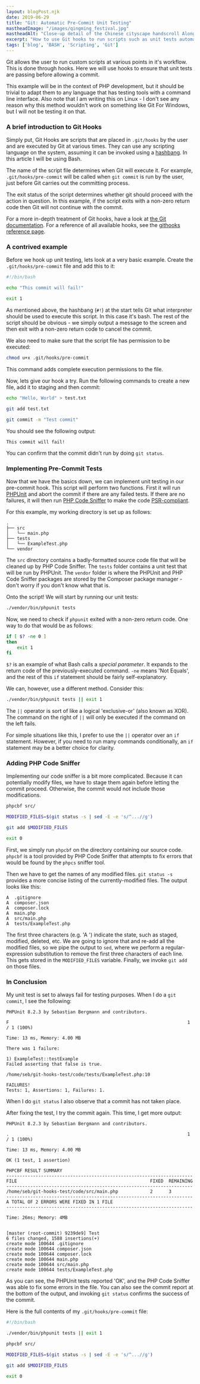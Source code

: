```yaml
---
layout: blogPost.njk
date: 2019-06-29
title: "Git: Automatic Pre-Commit Unit Testing"
mastheadImage: "/images/qingming_festival.jpg"
mastheadAlt: "Close-up detail of the Chinese cityscape handscroll Along the River During Qingming Festival."
excerpt: "How to use Git hooks to run scripts such as unit tests automatically when code is committed."
tags: ['blog', 'BASH', 'Scripting', 'Git']
---
```


Git allows the user to run custom scripts at various points in it's workflow. This is done through hooks. Here we will use hooks to ensure that unit tests are passing before allowing a commit.

This example will be in the context of PHP development, but it should be
trivial to adapt them to any language that has testing tools with a command
line interface. Also note that I am writing this on Linux - I don't see any
reason why this method wouldn't work on something like Git For Windows, but
I will not be testing it on that.

### A brief introduction to Git Hooks

Simply put, Git Hooks are scripts that are placed in `.git/hooks` by the user
and are executed by Git at various times. They can use any scripting language
on the system, assuming it can be invoked using a [hashbang](https://en.wikipedia.org/wiki/Hashbang). In this
article I will be using Bash.

The name of the script file determines when Git will execute it. For example,
`.git/hooks/pre-commit` will be called when `git commit` is run by the user, just
before Git carries out the committing process.

The exit status of the script determines whether git should proceed with the
action in question. In this example, if the script exits with a non-zero return
code then Git will not continue with the commit.

For a more in-depth treatment of Git hooks, have a look at [the Git documentation](https://git-scm.com/book/en/v2/Customizing-Git-Git-Hooks). For a
reference of all available hooks, see the [githooks reference page](https://git-scm.com/docs/githooks).

### A contrived example

Before we hook up unit testing, lets look at a very basic example. Create the
`.git/hooks/pre-commit` file and add this to it:

```bash
#!/bin/bash

echo "This commit will fail!"

exit 1
```

As mentioned above, the hashbang (`#!`) at the start tells Git what interpreter
should be used to execute this script. In this case it's bash. The rest of the
script should be obvious - we simply output a message to the screen and then
exit with a non-zero return code to cancel the commit.

We also need to make sure that the script file has permission to be executed:

```bash
chmod u+x .git/hooks/pre-commit
```

This command adds complete execution permissions to the file.

Now, lets give our hook a try. Run the following commands to create a new file, add it to
staging and then commit:

```bash
echo "Hello, World" > test.txt

git add test.txt

git commit -m "Test commit"
```

You should see the following output:

```text
This commit will fail!
```

You can confirm that the commit didn't run by doing `git status`.

### Implementing Pre-Commit Tests

Now that we have the basics down, we can implement unit testing in our
pre-commit hook. This script will perform two functions. First it will run
[PHPUnit](https://phpunit.de/) and abort the commit if there are any failed tests. If there are
no failures, it will then run [PHP Code Sniffer](https://github.com/squizlabs/PHP_CodeSniffer) to make the code
[PSR-compliant](https://www.php-fig.org/psr/psr-2/).

For this example, my working directory is set up as follows:

```text
.
├── src
│   └── main.php
├── tests
│   └── ExampleTest.php
└── vendor
```

The `src` directory contains a badly-formatted source code file that will be
cleaned up by PHP Code Sniffer. The `tests` folder contains a unit test that
will be run by PHPUnit. The `vendor` folder is where the PHPUnit and PHP Code
Sniffer packages are stored by the Composer package manager - don't worry if
you don't know what that is.

Onto the script! We will start by running our unit tests:

```bash
./vendor/bin/phpunit tests
```

Now, we need to check if `phpunit` exited with a non-zero return code. One way
to do that would be as follows:

```bash
if [ $? -ne 0 ]
then
    exit 1
fi
```

`$?` is an example of what Bash calls a *special parameter*. It expands to the
return code of the previously-executed command. `-ne` means 'Not Equals', and
the rest of this `if` statement should be fairly self-explanatory.

We can, however, use a different method. Consider this:

```bash
./vendor/bin/phpunit tests || exit 1
```

The `||` operator is sort of like a logical 'exclusive-or' (also known as XOR).
The command on the right of `||` will only be executed if the command on the
left fails.

For simple situations like this, I prefer to use the `||` operator over an `if`
statement. However, if you need to run many commands conditionally, an `if`
statement may be a better choice for clarity.

### Adding PHP Code Sniffer

Implementing our code sniffer is a bit more complicated. Because it can
potentially modify files, we have to stage them again before letting the commit
proceed. Otherwise, the commit would not include those modifications.

```bash
phpcbf src/

MODIFIED_FILES=$(git status -s | sed -E -e 's/^...//g')

git add $MODIFIED_FILES

exit 0
```

First, we simply run `phpcbf` on the directory containing our source code.
`phpcbf` is a tool provided by PHP Code Sniffer that attempts to fix errors
that would be found by the `phpcs` sniffer tool.

Then we have to get the names of any modified files. `git status -s` provides
a more concise listing of the currently-modified files. The output looks like
this:

```text
A  .gitignore
A  composer.json
A  composer.lock
A  main.php
A  src/main.php
A  tests/ExampleTest.php
```

The first three characters (e.g. 'A  ') indicate the state, such as staged,
modified, deleted, etc. We are going to ignore that and re-add all the modified
files, so we pipe the output to `sed`, where we perform a regular-expression
substitution to remove the first three characters of each line. This gets
stored in the `MODIFIED_FILES` variable. Finally, we invoke `git add` on those
files.

### In Conclusion

My unit test is set to always fail for testing purposes. When I do a
`git commit`, I see the following:

```text
PHPUnit 8.2.3 by Sebastian Bergmann and contributors.

F                                                                   1 / 1 (100%)

Time: 13 ms, Memory: 4.00 MB

There was 1 failure:

1) ExampleTest::testExample
Failed asserting that false is true.

/home/seb/git-hooks-test/code/tests/ExampleTest.php:10

FAILURES!
Tests: 1, Assertions: 1, Failures: 1.
```

When I do `git status` I also observe that a commit has not taken place.

After fixing the test, I try the commit again. This time, I get more output:

```text
PHPUnit 8.2.3 by Sebastian Bergmann and contributors.

.                                                                   1 / 1 (100%)

Time: 13 ms, Memory: 4.00 MB

OK (1 test, 1 assertion)

PHPCBF RESULT SUMMARY
----------------------------------------------------------------------
FILE                                                  FIXED  REMAINING
----------------------------------------------------------------------
/home/seb/git-hooks-test/code/src/main.php            2      3
----------------------------------------------------------------------
A TOTAL OF 2 ERRORS WERE FIXED IN 1 FILE
----------------------------------------------------------------------

Time: 26ms; Memory: 4MB


[master (root-commit) 9239de9] Test
6 files changed, 1588 insertions(+)
create mode 100644 .gitignore
create mode 100644 composer.json
create mode 100644 composer.lock
create mode 100644 main.php
create mode 100644 src/main.php
create mode 100644 tests/ExampleTest.php
```

As you can see, the PHPUnit tests reported 'OK', and the PHP Code Sniffer was
able to fix some errors in the file. You can also see the commit report at the
bottom of the output, and invoking `git status` confirms the success of the
commit.

Here is the full contents of my `.git/hooks/pre-commit` file:

```bash
#!/bin/bash

./vendor/bin/phpunit tests || exit 1

phpcbf src/

MODIFIED_FILES=$(git status -s | sed -E -e 's/^...//g')

git add $MODIFIED_FILES

exit 0
```
